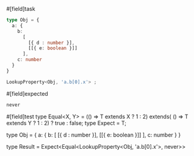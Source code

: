 #[field]task
```ts
type Obj = {
  a: {
    b:
      [
        [{ d : number }], 
        [[{ e: boolean }]]
      ],
    c: number
  }
}

LookupProperty<Obj, 'a.b[0].x'> ;
```

#[field]expected
```ts
never
```

#[field]test
type Equal<X, Y> = (<T>() => T extends X ? 1 : 2) extends(
    <T>() => T extends Y ? 1 : 2) ? true : false;
type Expect<T extends true> = T;

type Obj = {
  a: {
    b:
      [
        [{ d : number }], 
        [[{ e: boolean }]]
      ],
    c: number
  }
}

type Result = Expect<Equal<LookupProperty<Obj, 'a.b[0].x'>, never>>